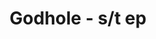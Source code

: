 ---
layout: album
title: Godhole - s/t ep
description: s/t ep
modified: 2015-01-04
tags: [grindcore, crust, powerviolence, uk]
comments: false
share: false
albumid: 644399713
facebook: https://www.facebook.com/godholepv
bandcamp: http://mindrippercollective.bandcamp.com/album/godhole-self-titled-double-ep
myspace: 
image:
  feature: content/godhole/logo.jpg
---